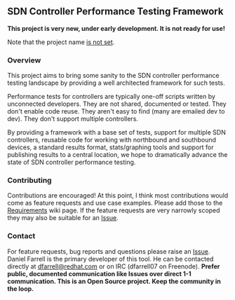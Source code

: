 ## SDN Controller Performance Testing Framework

**This project is very new, under early development. It is not ready for use!**

Note that the project name [is not set](https://github.com/dfarrell07/SDNPerf/issues/1#).

### Overview

This project aims to bring some sanity to the SDN controller performance testing landscape by providing a well architected framework for such tests.

Performance tests for controllers are typically one-off scripts written by unconnected developers. They are not shared, documented or tested. They don't enable code reuse. They aren't easy to find (many are emailed dev to dev). They don't support multiple controllers.

By providing a framework with a base set of tests, support for multiple SDN controllers, reusable code for working with northbound and southbound devices, a standard results format, stats/graphing tools and support for publishing results to a central location, we hope to dramatically advance the state of SDN controller performance testing.

### Contributing

Contributions are encouraged! At this point, I think most contributions would come as feature requests and use case examples. Please add those to the [Requirements](https://github.com/dfarrell07/SDNPerf/wiki/Requirements) wiki page. If the feature requests are very narrowly scoped they may also be suitable for an [Issue](https://github.com/dfarrell07/SDNPerf/issues).

### Contact

For feature requests, bug reports and questions please raise an [Issue](https://github.com/dfarrell07/SDNPerf/issues). Daniel Farrell is the primary developer of this tool. He can be contacted directly at dfarrell@redhat.com or on IRC (dfarrell07 on Freenode). **Prefer public, documented communication like Issues over direct 1-1 communication. This is an Open Source project. Keep the community in the loop.**
